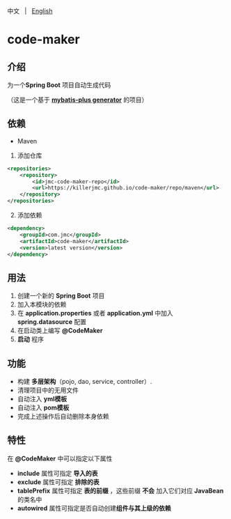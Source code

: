 中文 &nbsp; | &nbsp; [English](README.md)

# code-maker

## 介绍

为一个**Spring Boot** 项目自动生成代码

（这是一个基于 **[mybatis-plus generator](https://gitee.com/baomidou/generator)** 的项目）

## 依赖
+ Maven

1. 添加仓库
```xml
<repositories>
    <repository>
        <id>jmc-code-maker-repo</id>
        <url>https://killerjmc.github.io/code-maker/repo/maven</url>
    </repository>
</repositories>
```

2. 添加依赖
```xml
<dependency>
    <groupId>com.jmc</groupId>
    <artifactId>code-maker</artifactId>
    <version>latest version</version>
</dependency>
```


## 用法

1. 创建一个新的 **Spring Boot** 项目
2. 加入本模块的依赖
3. 在 **application.properties** 或者 **application.yml** 中加入 **spring.datasource** 配置
4. 在启动类上编写 **@CodeMaker**
5. **启动** 程序

## 功能

+ 构建 **多层架构**（pojo, dao, service, controller）.
+ 清理项目中的无用文件
+ 自动注入 **yml模板**
+ 自动注入 **pom模板**
+ 完成上述操作后自动删除本身依赖

## 特性
在 **@CodeMaker** 中可以指定以下属性
+ **include** 属性可指定 **导入的表**
+ **exclude** 属性可指定 **排除的表**
+ **tablePrefix** 属性可指定 **表的前缀** ，这些前缀 **不会** 加入它们对应
 **JavaBean** 的类名中
+ **autowired** 属性可指定是否自动创建**组件与其上级的依赖**

